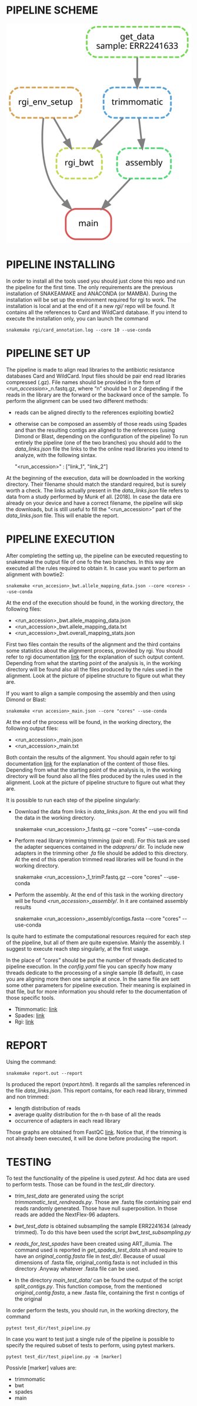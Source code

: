 # PIPELINE SCHEME

![Image](dag.svg)

# PIPELINE INSTALLING

In order to install all the tools used you should just clone this repo and run the pipeline for the first time. The only requirements are the previous installation of SNAKEAMAKE and ANACONDA (or MAMBA). During the installation will be set up the environment required for rgi to work. The installation is local and at the end of it a new *rgi/* repo will be found. It contains all the references to Card and WildCard  database. If you intend to execute the installation only, you can launch the command

	snakemake rgi/card_annotation.log --core 10 --use-conda

# PIPELINE SET UP

The pipeline is made to align read libraries to the antibiotic resistance databases Card and WildCard. Input files should be pair end read libraries compressed (.gz). File names should be provided in the form of *<run_accession>*_n.fastq.gz, where “n” should be 1 or 2 depending if the reads in the library are the forward or the backward once of the sample. To perform the alignment can be used two different methods:
- reads can be aligned directly to the references exploiting bowtie2
- otherwise can be composed an assembly of those reads using Spades and than the resulting contigs are aligned to the references (using Dimond or Blast, depending on the configuration of the pipeline)
To run entirely the pipeline (one of the two branches) you should add to the *data_links.json* file the links to the the online read libraries you intend to analyze, with the following sintax.

	"<run_accession>" : ["link_1", "link_2"]

At the beginning of the execution, data will be downloaded in the working directory. Their filename should match the standard required, but is surely worth a check. The links actually present in the *data_links.json* file refers to data from a study performed by Munk ef all. [2018]. In case the data ere already on your device and have a correct filename, the pipeline will skip the downloads, but is still useful to fill the “<run_accession>” part of the *data_links.json* file. This will enable the report.

# PIPELINE EXECUTION

After completing the setting up, the pipeline can be executed requesting to snakemake the output file of one fo the two branches. In this way are executed all the rules required to obtain it. In case you want to perform an alignment with bowtie2:

	snakemake <run_accesion>_bwt.allele_mapping_data.json --core <cores> --use-conda

At the end of the execution should be found, in the working directory, the following files:
- <run_accession>_bwt.allele_mapping_data.json
- <run_accession>_bwt.allele_mapping_data.txt
- <run_accession>_bwt.overall_mapping_stats.json

First two files contain the results of the alignment and the third contains some statistics about the alignment process, provided by rgi. You should refer to rgi documentation [link](https://github.com/arpcard/rgi#running-rgi-main-with-genome-or-assembly-dna-sequences) for the explanation of such output content. Depending from what the starting point of the analysis is, in the working directory will be found also all the files produced by the rules used in the alignment. Look at the picture of pipeline structure to figure out what they are.

If you want to align a sample composing the assembly and then using Dimond or Blast:

	snakemake <run accesion>_main.json --core "cores" --use-conda

At the end of the process will be found, in the working directory, the following output files:
- <run_accession>_main.json
- <run_accession>_main.txt

Both contain the results of the alignment. You should again refer to tgi documentation [link](https://github.com/arpcard/rgi#running-rgi-main-with-genome-or-assembly-dna-sequences) for the explanation of the content of those files. Depending from what the starting point of the analysis is, in the working directory will be found also all the files produced by the rules used in the alignment. Look at the picture of pipeline structure to figure out what they are.

It is possible to run each step of the pipeline singularly:

- Download the data from links in *data_links.json*. At the end you will find the data in the working directory.

	 snakemake <run_accession>_1.fastq.gz --core "cores" --use-conda

- Perform read library trimming trimming (pair end). For this task are used the adapter sequences contained in the *adaprers/* dir. To include new adapters in the trimming other *.fa* file should be added to this directory. At the end of this operation trimmed read libraries will be found in the working directory.

	snakemake <run_accession>_1_trimP.fastq.gz --core "cores" --use-conda

- Perform the assembly. At the end of this task in the working directory will be found *<run_accession>_assembly/*. In it are contained assembly results

	snakemake <run_accession>_assembly/contigs.fasta --core "cores" --use-conda

Is quite hard to estimate the computational resources required for each step of the pipeline, but all of them are quite expensive. Mainly the assembly. I suggest to execute reach step singularly, at the first usage.

In the place of *"cores"* should be put the number of threads dedicated to pipeline execution. In the *config.yaml* file you can specify how many threads dedicate to the processing of a single sample (8 default), in case you are aligning more then one sample at once. In the same file are sett some other parameters for pipeline execution. Their meaning is explained in that file, but for more information you should refer to the documentation of those specific tools.
- Ttimmomatic: [link](http://www.usadellab.org/cms/?page=trimmomatic)
- Spades: [link](https://cab.spbu.ru/files/release3.15.2/manual.html)
- Rgi: [link](https://github.com/arpcard/rgi#running-rgi-main-with-genome-or-assembly-dna-sequences)



# REPORT

Using the command:

	snakemake report.out --report

Is produced the report (*report.html*). It regards all the samples referenced in the file *data_links.json*. This report contains, for each read library, trimmed and non trimmed:
- length distribution of reads
- average quality distribution for the n-th base of all the reads
- occurrence of adapters in each read library

Those graphs are obtained from FastQC [link](https://www.bioinformatics.babraham.ac.uk/projects/fastqc/). Notice that, if the trimming is not already been executed, it will be done before producing the report.


# TESTING

To test the functionality of the pipeline is used *pytest*. Ad hoc data are used to perform tests. Those can be found in the *test_dir* directory.

- *trim_test_data* are generated using the script *trimmomatic_test_rendreads.py*. Those are .fastq file containing pair end reads randomly generated. Those have null superposition. In those reads are added the NextFlex-96 adapters.

- *bwt_test_data* is obtained subsampling the sample ERR2241634 (already trimmed). To do this have been used the script *bwt_test_subsampling.py*

- *reads_for_test_spades* have been created using ART_illumia. The command used is reported in *get_spades_test_data.sh* and require to have an *original_contig.fasta* file in *test_dir/*. Because of usual dimensions of .fasta file, original_contig.fasta is not included in this directory .Anyway whatever .fasta file can be used.

- In the directory *main_test_data/* can be found the output of the script *split_contigs.py*. This function compose, from the mentioned *original_contig.fasta*, a new .fasta file, containing the first n contigs of the original

In order perform the tests, you should run, in the working directory, the command

	pytest test_dir/test_pipeline.py

In case you want to test just a single rule of the pipeline is possible to specify the required subset of tests to perform, using pytest markers.

	pytest test_dir/test_pipeline.py -m [marker]

Possivle [marker] values are:
- trimmomatic
- bwt
- spades
- main
